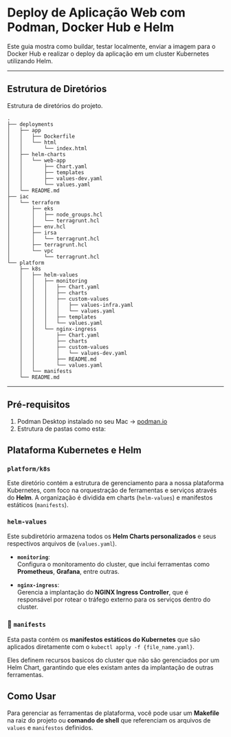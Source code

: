 
# Deploy de Aplicação Web com Podman, Docker Hub e Helm

Este guia mostra como buildar, testar localmente, enviar a imagem para o Docker Hub e realizar o deploy da aplicação em um cluster Kubernetes utilizando Helm.

---
## Estrutura de Diretórios

Estrutura de diretórios do projeto.

```hcl
.
├── deployments
│   ├── app
│   │   ├── Dockerfile
│   │   └── html
│   │       └── index.html
│   ├── helm-charts
│   │   └── web-app
│   │       ├── Chart.yaml
│   │       ├── templates
│   │       ├── values-dev.yaml
│   │       └── values.yaml
│   └── README.md
├── iac
│   └── terraform
│       ├── eks
│       │   ├── node_groups.hcl
│       │   └── terragrunt.hcl
│       ├── env.hcl
│       ├── irsa
│       │   └── terragrunt.hcl
│       ├── terragrunt.hcl
│       └── vpc
│           └── terragrunt.hcl
└── platform
    ├── k8s
    │   ├── helm-values
    │   │   ├── monitoring
    │   │   │   ├── Chart.yaml
    │   │   │   ├── charts
    │   │   │   ├── custom-values
    │   │   │   │   ├── values-infra.yaml
    │   │   │   │   └── values.yaml
    │   │   │   ├── templates
    │   │   │   └── values.yaml
    │   │   └── nginx-ingress
    │   │       ├── Chart.yaml
    │   │       ├── charts
    │   │       ├── custom-values
    │   │       │   └── values-dev.yaml
    │   │       ├── README.md
    │   │       └── values.yaml
    │   └── manifests
    └── README.md
```

---
## Pré-requisitos

1. Podman Desktop instalado no seu Mac → [podman.io](https://podman.io/)
2. Estrutura de pastas como esta:

## Plataforma Kubernetes e Helm

### `platform/k8s`

Este diretório contém a estrutura de gerenciamento para a nossa plataforma Kubernetes, com foco na orquestração de ferramentas e serviços através do **Helm**. A organização é dividida em charts (`helm-values`) e manifestos estáticos (`manifests`).

### `helm-values`

Este subdiretório armazena todos os **Helm Charts personalizados** e seus respectivos arquivos de (`values.yaml`).

- **`monitoring`**:  
  Configura o monitoramento do cluster, que inclui ferramentas como **Prometheus**, **Grafana**, entre outras.

- **`nginx-ingress`**:  
  Gerencia a implantação do **NGINX Ingress Controller**, que é responsável por rotear o tráfego externo para os serviços dentro do cluster.

### 📜 `manifests`

Esta pasta contém os **manifestos estáticos do Kubernetes** que são aplicados diretamente com o `kubectl apply -f {file_name.yaml}`. 

Eles definem recursos basicos do cluster que não são gerenciados por um Helm Chart, garantindo que eles existam antes da implantação de outras ferramentas.

## Como Usar

Para gerenciar as ferramentas de plataforma, você pode usar um **Makefile** na raiz do projeto ou **comando de shell** que referenciam os arquivos de `values` e `manifestos` definidos.
